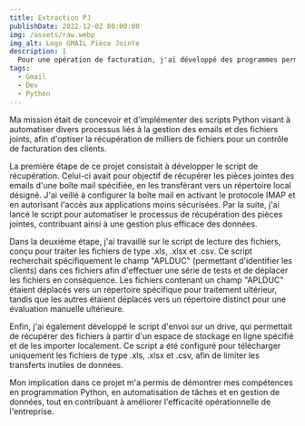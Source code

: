 ```yaml
---
title: Extraction PJ
publishDate: 2022-12-02 00:00:00
img: /assets/raw.webp
img_alt: Logo GMAIL Pièce Jointe
description: |
  Pour une opération de facturation, j'ai développé des programmes permettant l'exportation et le trie de pièces jointes ciblées dans un drive.
tags:
  - Gmail
  - Dev
  - Python
---
```


Ma mission était de concevoir et d'implémenter des scripts Python visant à automatiser divers processus liés à la gestion des emails et des fichiers joints, afin d'optiser la récupération de milliers de fichiers pour un contrôle de facturation des clients.

La première étape de ce projet consistait à développer le script de récupération. Celui-ci avait pour objectif de récupérer les pièces jointes des emails d'une boîte mail spécifiée, en les transférant vers un répertoire local désigné. J'ai veillé à configurer la boîte mail en activant le protocole IMAP et en autorisant l'accès aux applications moins sécurisées. Par la suite, j'ai lancé le script pour automatiser le processus de récupération des pièces jointes, contribuant ainsi à une gestion plus efficace des données.

Dans la deuxième étape, j'ai travaillé sur le script de lecture des fichiers, conçu pour traiter les fichiers de type .xls, .xlsx et .csv. Ce script recherchait spécifiquement le champ "APLDUC" (permettant d'identifier les clients) dans ces fichiers afin d'effectuer une série de tests et de déplacer les fichiers en conséquence. Les fichiers contenant un champ "APLDUC" étaient déplacés vers un répertoire spécifique pour traitement ultérieur, tandis que les autres étaient déplacés vers un répertoire distinct pour une évaluation manuelle ultérieure.

Enfin, j'ai également développé le script d'envoi sur un drive, qui permettait de récupérer des fichiers à partir d'un espace de stockage en ligne spécifié et de les importer localement. Ce script a été configuré pour télécharger uniquement les fichiers de type .xls, .xlsx et .csv, afin de limiter les transferts inutiles de données.

Mon implication dans ce projet m'a permis de démontrer mes compétences en programmation Python, en automatisation de tâches et en gestion de données, tout en contribuant à améliorer l'efficacité opérationnelle de l'entreprise.
